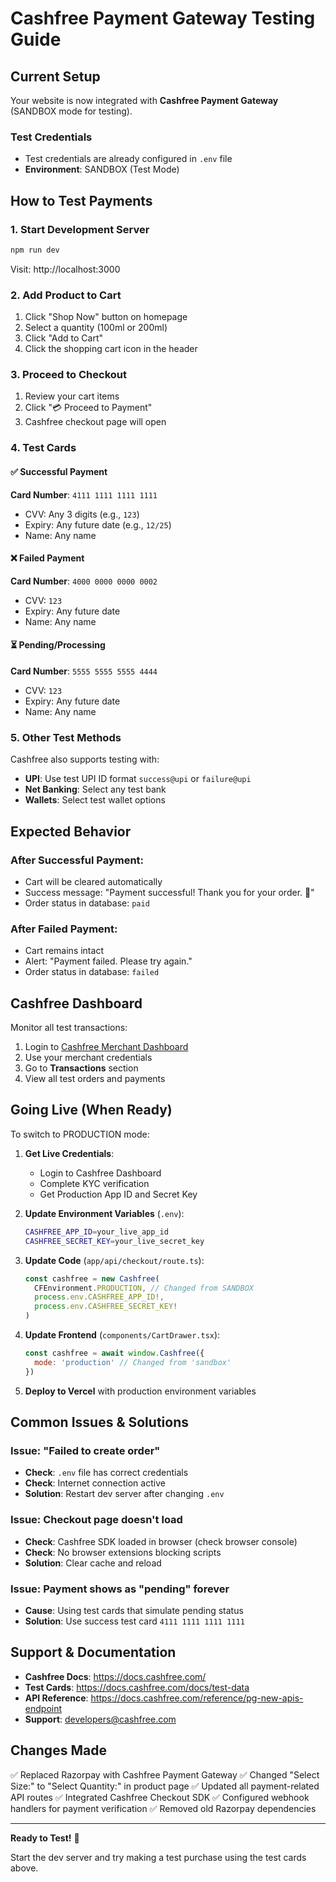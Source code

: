 # Cashfree Payment Gateway Testing Guide

## Current Setup

Your website is now integrated with **Cashfree Payment Gateway** (SANDBOX mode for testing).

### Test Credentials
- Test credentials are already configured in `.env` file
- **Environment**: SANDBOX (Test Mode)

## How to Test Payments

### 1. Start Development Server
```bash
npm run dev
```
Visit: http://localhost:3000

### 2. Add Product to Cart
1. Click "Shop Now" button on homepage
2. Select a quantity (100ml or 200ml)
3. Click "Add to Cart"
4. Click the shopping cart icon in the header

### 3. Proceed to Checkout
1. Review your cart items
2. Click "💳 Proceed to Payment"
3. Cashfree checkout page will open

### 4. Test Cards

#### ✅ Successful Payment
**Card Number**: `4111 1111 1111 1111`
- CVV: Any 3 digits (e.g., `123`)
- Expiry: Any future date (e.g., `12/25`)
- Name: Any name

#### ❌ Failed Payment
**Card Number**: `4000 0000 0000 0002`
- CVV: `123`
- Expiry: Any future date
- Name: Any name

#### ⏳ Pending/Processing
**Card Number**: `5555 5555 5555 4444`
- CVV: `123`
- Expiry: Any future date
- Name: Any name

### 5. Other Test Methods

Cashfree also supports testing with:
- **UPI**: Use test UPI ID format `success@upi` or `failure@upi`
- **Net Banking**: Select any test bank
- **Wallets**: Select test wallet options

## Expected Behavior

### After Successful Payment:
- Cart will be cleared automatically
- Success message: "Payment successful! Thank you for your order. 🎉"
- Order status in database: `paid`

### After Failed Payment:
- Cart remains intact
- Alert: "Payment failed. Please try again."
- Order status in database: `failed`

## Cashfree Dashboard

Monitor all test transactions:
1. Login to [Cashfree Merchant Dashboard](https://merchant.cashfree.com/)
2. Use your merchant credentials
3. Go to **Transactions** section
4. View all test orders and payments

## Going Live (When Ready)

To switch to PRODUCTION mode:

1. **Get Live Credentials**:
   - Login to Cashfree Dashboard
   - Complete KYC verification
   - Get Production App ID and Secret Key

2. **Update Environment Variables** (`.env`):
   ```bash
   CASHFREE_APP_ID=your_live_app_id
   CASHFREE_SECRET_KEY=your_live_secret_key
   ```

3. **Update Code** (`app/api/checkout/route.ts`):
   ```typescript
   const cashfree = new Cashfree(
     CFEnvironment.PRODUCTION, // Changed from SANDBOX
     process.env.CASHFREE_APP_ID!,
     process.env.CASHFREE_SECRET_KEY!
   )
   ```

4. **Update Frontend** (`components/CartDrawer.tsx`):
   ```javascript
   const cashfree = await window.Cashfree({
     mode: 'production' // Changed from 'sandbox'
   })
   ```

5. **Deploy to Vercel** with production environment variables

## Common Issues & Solutions

### Issue: "Failed to create order"
- **Check**: `.env` file has correct credentials
- **Check**: Internet connection active
- **Solution**: Restart dev server after changing `.env`

### Issue: Checkout page doesn't load
- **Check**: Cashfree SDK loaded in browser (check browser console)
- **Check**: No browser extensions blocking scripts
- **Solution**: Clear cache and reload

### Issue: Payment shows as "pending" forever
- **Cause**: Using test cards that simulate pending status
- **Solution**: Use success test card `4111 1111 1111 1111`

## Support & Documentation

- **Cashfree Docs**: https://docs.cashfree.com/
- **Test Cards**: https://docs.cashfree.com/docs/test-data
- **API Reference**: https://docs.cashfree.com/reference/pg-new-apis-endpoint
- **Support**: developers@cashfree.com

## Changes Made

✅ Replaced Razorpay with Cashfree Payment Gateway
✅ Changed "Select Size:" to "Select Quantity:" in product page
✅ Updated all payment-related API routes
✅ Integrated Cashfree Checkout SDK
✅ Configured webhook handlers for payment verification
✅ Removed old Razorpay dependencies

---

**Ready to Test!** 🚀

Start the dev server and try making a test purchase using the test cards above.
